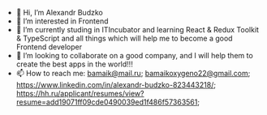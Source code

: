 - 👋 Hi, I’m Alexandr Budzko
- 👀 I’m interested in Frontend
- 🌱 I’m currently studing in ITIncubator and learning React & Redux Toolkit  & TypeScript and all things which will help me to become a good Frontend developer
- 💞️ I’m looking to collaborate on a good company, and I will help them to create the best apps in the world!!! 
- 📫 How to reach me: bamaik@mail.ru; bamaikoxygeno22@gmail.com; https://www.linkedin.com/in/alexandr-budzko-823443218/; https://hh.ru/applicant/resumes/view?resume=add19071ff09cde0490039ed1f486f57363561;

<!---
OxygenO22/OxygenO22 is a ✨ special ✨ repository because its `README.md` (this file) appears on your GitHub profile.
You can click the Preview link to take a look at your changes.
--->
